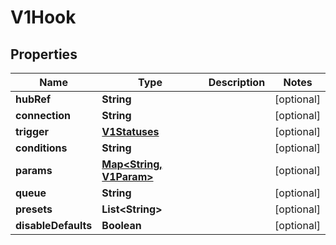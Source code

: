 

# V1Hook

## Properties

Name | Type | Description | Notes
------------ | ------------- | ------------- | -------------
**hubRef** | **String** |  |  [optional]
**connection** | **String** |  |  [optional]
**trigger** | [**V1Statuses**](V1Statuses.md) |  |  [optional]
**conditions** | **String** |  |  [optional]
**params** | [**Map&lt;String, V1Param&gt;**](V1Param.md) |  |  [optional]
**queue** | **String** |  |  [optional]
**presets** | **List&lt;String&gt;** |  |  [optional]
**disableDefaults** | **Boolean** |  |  [optional]



